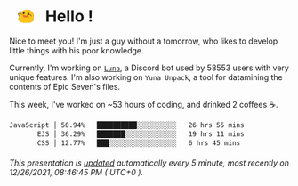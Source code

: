 <h1>   <img src="./spoink.gif" style="vertical-align:middle;" width="30px">   Hello ! </h1>

Nice to meet you! I'm just a guy without a tomorrow, who likes to develop little things with his poor knowledge.

Currently, I'm working on <a href='https://github.com/Asgarrrr/Luna'>`Luna`</a>, a Discord bot used by 58553 users with very unique features. I'm also working on `Yuna Unpack`, a tool for datamining the contents of Epic Seven's files.

This week, I've worked on ~53 hours of coding, and drinked 2 coffees ☕.

```
JavaScript │ 50.94%   ██████████░░░░░░░░░░   26 hrs 55 mins
       EJS │ 36.29%   ███████░░░░░░░░░░░░░   19 hrs 11 mins
       CSS │ 12.77%   ███░░░░░░░░░░░░░░░░░   6 hrs 45 mins
```

###### This presentation is [updated](https://github.com/Asgarrrr) automatically every 5 minute, most recently on 12/26/2021, 08:46:45 PM ( UTC±0 ).